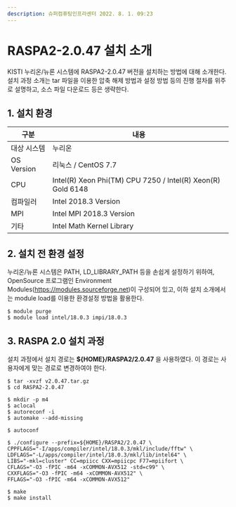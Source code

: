 ```yaml
---
description: 슈퍼컴퓨팅인프라센터 2022. 8. 1. 09:23
---
```


# RASPA2-2.0.47 설치 소개

KISTI 누리온/뉴론 시스템에 RASPA2-2.0.47 버전을 설치하는 방법에 대해 소개한다.\
설치 과정 소개는 tar 파일을 이용한 압축 해제 방법과 설정 방법 등의 진행 절차를 위주로 설명하고, 소스 파일 다운로드 등은 생략한다.

## **1. 설치 환경**

|   **구분**    | **내용**                                                      |
| ----------- | ----------------------------------------------------------- |
|  대상 시스템     | 누리온                                                         |
|  OS Version | 리눅스 / CentOS 7.7                                            |
|  CPU        | Intel(R) Xeon Phi(TM) CPU 7250 / Intel(R) Xeon(R) Gold 6148 |
|  컴파일러       | Intel 2018.3 Version                                        |
|  MPI        | Intel MPI 2018.3 Version                                    |
|  기타         | Intel Math Kernel Library                                   |



## **2. 설치 전 환경 설정**

누리온/뉴론 시스템은 PATH, LD\_LIBRARY\_PATH 등을 손쉽게 설정하기 위하여, OpenSource 프로그램인 Environment Modules(https://modules.sourceforge.net)이 구성되어 있고, 이하 설치 소개에서는 module load를 이용한 환경설정 방법을 활용한다.

```
$ module purge
$ module load intel/18.0.3 impi/18.0.3
```

## **3. RASPA 2.0 설치 과정**

설치 과정에서 설치 경로는 **${HOME}/RASPA2/2.0.47** 을 사용하였다. 이 경로는 사용자에게 맞는 경로로 변경하여야 한다.

```
$ tar -xvzf v2.0.47.tar.gz
$ cd RASPA2-2.0.47

$ mkdir -p m4
$ aclocal
$ autoreconf -i
$ automake --add-missing

$ autoconf

$ ./configure --prefix=${HOME}/RASPA2/2.0.47 \
CPPFLAGS="-I/apps/compiler/intel/18.0.3/mkl/include/fftw" \
LDFLAGS="-L/apps/compiler/intel/18.0.3/mkl/lib/intel64" \
LIBS="-mkl=cluster" CC=mpiicc CXX=mpiicpc F77=mpiifort \
CFLAGS="-O3 -fPIC -m64 -xCOMMON-AVX512 -std=c99" \
CXXFLAGS="-O3 -fPIC -m64 -xCOMMON-AVX512" \
FFLAGS="-O3 -fPIC -m64 -xCOMMON-AVX512"

$ make 
$ make install
```
